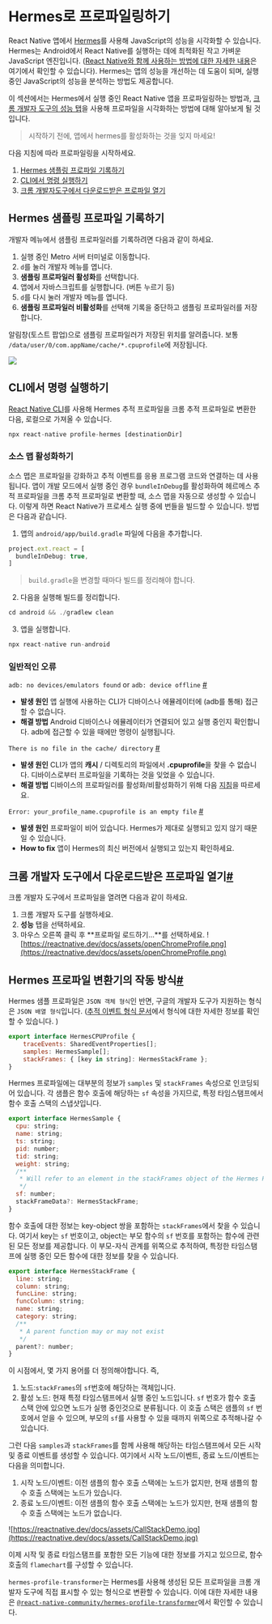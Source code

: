 # Hermes로 프로파일링하기
React Native 앱에서 [Hermes](https://github.com/facebook/hermes)를 사용해 JavaScript의 성능을 시각화할 수 있습니다. Hermes는 Android에서 React Native를 실행하는 데에 최적화된 작고 가벼운 JavaScript 엔진입니다. ([React Native와 함께 사용하는 방법에 대한 자세한 내용](https://reactnative.dev/docs/hermes)은 여기에서 확인할 수 있습니다). Hermes는 앱의 성능을 개선하는 데 도움이 되며, 실행 중인 JavaScript의 성능을 분석하는 방법도 제공합니다. 

이 섹션에서는 Hermes에서 실행 중인 React Native 앱을 프로파일링하는 방법과, [크롬 개발자 도구의 성능 탭](https://developers.google.com/web/tools/chrome-devtools/evaluate-performance/reference)을 사용해 프로파일을 시각화하는 방법에 대해 알아보게 될 것입니다. 

> 시작하기 전에, 앱에서 hermes를 활성화하는 것을 잊지 마세요!

다음 지침에 따라 프로파일링을 시작하세요.  

1. [Hermes 샘플링 프로파일 기록하기](https://reactnative.dev/docs/profile-hermes#record-a-hermes-sampling-profile)
2. [CLI에서 명령 실행하기](https://reactnative.dev/docs/profile-hermes#execute-command-from-cli)
3. [크롬 개발자도구에서 다운로드받은 프로파일 열기](https://reactnative.dev/docs/profile-hermes#open-the-downloaded-profile-on-chrome-devtools)

## Hermes 샘플링 프로파일 기록하기
개발자 메뉴에서 샘플링 프로파일러를 기록하려면 다음과 같이 하세요. 

1. 실행 중인 Metro 서버 터미널로 이동합니다. 
2. `d`를 눌러 개발자 메뉴를 엽니다. 
3. **샘플링 프로파일러 활성화**를 선택합니다. 
4. 앱에서 자바스크립트를 실행합니다. (버튼 누르기 등)
5. `d`를 다시 눌러 개발자 메뉴를 엽니다. 
6. **샘플링 프로파일러 비활성화**를 선택해 기록을 중단하고 샘플링 프로파일러를 저장합니다. 

알림창(토스트 팝업)으로 샘플링 프로파일러가 저장된 위치를 알려줍니다. 보통 `/data/user/0/com.appName/cache/*.cpuprofile`에 저장됩니다.  

![](https://reactnative.dev/docs/assets/HermesProfileSaved.png)

## CLI에서 명령 실행하기
[React Native CLI]()를 사용해 Hermes 추적 프로파일을 크롬 추적 프로파일로 변환한 다음, 로컬으로 가져올 수 있습니다.  
```jsx
npx react-native profile-hermes [destinationDir]
```

### 소스 맵 활성화하기
소스 맵은 프로파일을 강화하고 추적 이벤트를 응용 프로그램 코드와 연결하는 데 사용됩니다. 앱이 개발 모드에서 실행 중인 경우 `bundleInDebug`를 활성화하여 헤르메스 추적 프로파일을 크롬 추적 프로파일로 변환할 때, 소스 맵을 자동으로 생성할 수 있습니다. 이렇게 하면 React Native가 프로세스 실행 중에 번들을 빌드할 수 있습니다. 방법은 다음과 같습니다.

1. 앱의 `android/app/build.gradle` 파일에 다음을 추가합니다.  
  ```jsx
  project.ext.react = [
    bundleInDebug: true,
  ]
  ```
> `build.gradle`을 변경할 때마다 빌드를 정리해야 합니다. 

2. 다음을 실행해 빌드를 정리합니다.  
```jsx
cd android && ./gradlew clean
```

3. 앱을 실행합니다.  
```jsx
npx react-native run-android
```

### 일반적인 오류
`adb: no devices/emulators found` or `adb: device offline` [#](https://reactnative.dev/docs/profile-hermes#adb-no-devicesemulators-found-or-adb-device-offline)


- **발생 원인** 앱 실행에 사용하는 CLI가 디바이스나 에뮬레이터에 (adb를 통해) 접근할 수 없습니다. 
- **해결 방법** Android 디바이스나 에뮬레이터가 연결되어 있고 실행 중인지 확인합니다. adb에 접근할 수 있을 때에만 명령이 실행됩니다. 

`There is no file in the cache/ directory` [#](https://reactnative.dev/docs/profile-hermes#there-is-no-file-in-the-cache-directory)

- **발생 원인** CLI가 앱의 **캐시** / 디렉토리의 파일에서 **.cpuprofile**을 찾을 수 없습니다. 디바이스로부터 프로파일을 기록하는 것을 잊었을 수 있습니다. 
- **해결 방법** 디바이스의 프로파일러를 활성화/비활성화하기 위해 다음 [지침](https://reactnative.dev/docs/profile-hermes#record-a-hermes-sampling-profile)을 따르세요.

`Error: your_profile_name.cpuprofile is an empty file` [#](https://reactnative.dev/docs/profile-hermes#error-your_profile_namecpuprofile-is-an-empty-file)

- **발생 원인** 프로파일이 비어 있습니다. Hermes가 제대로 실행되고 있지 않기 때문일 수 있습니다. 
- **How to fix** 앱이 Hermes의 최신 버전에서 실행되고 있는지 확인하세요. 

## 크롬 개발자 도구에서 다운로드받은 프로파일 열기[#](https://reactnative.dev/docs/profile-hermes#open-the-downloaded-profile-in-chrome-devtools)

크롬 개발자 도구에서 프로파일을 열려면 다음과 같이 하세요. 

1. 크롬 개발자 도구를 실행하세요. 
2. **성능** 탭을 선택하세요. 
3. 마우스 오른쪽 클릭 후 **프로파일 로드하기...**를 선택하세요.
![https://reactnative.dev/docs/assets/openChromeProfile.png](https://reactnative.dev/docs/assets/openChromeProfile.png)

## Hermes 프로파일 변환기의 작동 방식[#](https://reactnative.dev/docs/profile-hermes#how-does-the-hermes-profile-transformer-work)
Hermes 샘플 프로파일은 `JSON 객체 형식`인 반면, 구글의 개발자 도구가 지원하는 형식은 `JSON 배열 형식`입니다. 
([추적 이벤트 형식 문서](https://docs.google.com/document/d/1CvAClvFfyA5R-PhYUmn5OOQtYMH4h6I0nSsKchNAySU/preview)에서 형식에 대한 자세한 정보를 확인할 수 있습니다. )

```jsx
export interface HermesCPUProfile {
	traceEvents: SharedEventProperties[];
	samples: HermesSample[];
	stackFrames: { [key in string]: HermesStackFrame };
}
```
Hermes 프로파일에는 대부분의 정보가 `samples` 및 `stackFrames` 속성으로 인코딩되어 있습니다. 각 샘플은 함수 호출에 해당하는 `sf` 속성을 가지므로, 특정 타임스탬프에서 함수 호출 스택의 스냅샷입니다. 
```jsx
export interface HermesSample {
  cpu: string;
  name: string;
  ts: string;
  pid: number;
  tid: string;
  weight: string;
  /**
   * Will refer to an element in the stackFrames object of the Hermes Profile
   */
  sf: number;
  stackFrameData?: HermesStackFrame;
}
```
함수 호출에 대한 정보는 key-object 쌍을 포함하는 `stackFrames`에서 찾을 수 있습니다. 여기서 key는 `sf` 번호이고, object는 부모 함수의 `sf` 번호를 포함하는 함수에 관련된 모든 정보를 제공합니다. 
이 부모-자식 관계를 위쪽으로 추적하여, 특정한 타임스탬프에 실행 중인 모든 함수에 대한 정보를 찾을 수 있습니다.

```jsx
export interface HermesStackFrame {
  line: string;
  column: string;
  funcLine: string;
  funcColumn: string;
  name: string;
  category: string;
  /**
   * A parent function may or may not exist
   */
  parent?: number;
}
```
이 시점에서, 몇 가지 용어를 더 정의해야합니다. 즉, 

1. 노드:`stackFrames`의 `sf`번호에 해당하는 객체입니다. 
2. 활성 노드: 현재 특정 타임스탬프에서 실행 중인 노드입니다. `sf` 번호가 함수 호출 스택 안에 있으면 노드가 실행 중인것으로 분류됩니다. 이 호출 스택은 샘플의 `sf` 번호에서 얻을 수 있으며, 부모의 `sf`를 사용할 수 있을 때까지 위쪽으로 추적해나갈 수 있습니다. 

그런 다음 `samples`과 `stackFrames`를 함께 사용해 해당하는 타임스탬프에서 모든 시작 및 종료 이벤트를 생성할 수 있습니다. 여기에서 시작 노드/이벤트, 종료 노드/이벤트는 다음을 의미합니다. 

1. 시작 노드/이벤트: 이전 샘플의 함수 호출 스택에는 노드가 없지만, 현재 샘플의 함수 호출 스택에는 노드가 있습니다. 
2. 종료 노드/이벤트: 이전 샘플의 함수 호출 스택에는 노드가 있지만, 현재 샘플의 함수 호출 스택에는 노드가 없습니다. 

![https://reactnative.dev/docs/assets/CallStackDemo.jpg](https://reactnative.dev/docs/assets/CallStackDemo.jpg)

이제 시작 및 종료 타임스탬프를 포함한 모든 기능에 대한 정보를 가지고 있으므로, 함수 호출의 `flamechart`를 구성할 수 있습니다.  

`hermes-profile-transformer`는 Hermes를 사용해 생성된 모든 프로파일을 크롬 개발자 도구에 직접 표시할 수 있는 형식으로 변환할 수 있습니다. 이에 대한 자세한 내용은  [`@react-native-community/hermes-profile-transformer`](https://github.com/react-native-community/hermes-profile-transformer)에서 확인할 수 있습니다. 
